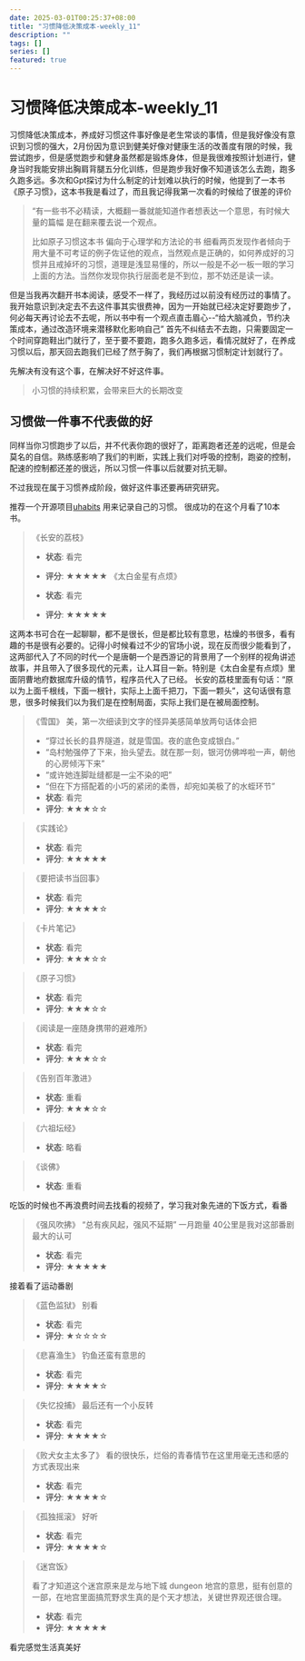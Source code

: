 ```yaml
---
date: 2025-03-01T00:25:37+08:00
title: "习惯降低决策成本-weekly_11"
description: ""
tags: []
series: []
featured: true
---
```

# 习惯降低决策成本-weekly_11

习惯降低决策成本，养成好习惯这件事好像是老生常谈的事情，但是我好像没有意识到习惯的强大，2月份因为意识到健美好像对健康生活的改善度有限的时候，我尝试跑步，但是感觉跑步和健身虽然都是锻炼身体，但是我很难按照计划进行，健身当时我能安排出胸肩背腿五分化训练，但是跑步我好像不知道该怎么去跑，跑多久跑多远。多次和Gpt探讨为什么制定的计划难以执行的时候，他提到了一本书《原子习惯》，这本书我是看过了，而且我记得我第一次看的时候给了很差的评价
> “有一些书不必精读，大概翻一番就能知道作者想表达一个意思，有时候大量的篇幅
> 是在翻来覆去说一个观点。
>
> 比如原子习惯这本书 偏向于心理学和方法论的书 细看两页发现作者倾向于用大量不可考证的例子佐证他的观点，当然观点是正确的，如何养成好的习惯并且戒掉坏的习惯，道理是浅显易懂的，所以一般是不必一板一眼的学习上面的方法。当然你发现你执行层面老是不到位，那不妨还是读一读。
>

但是当我再次翻开书本阅读，感受不一样了，我经历过以前没有经历过的事情了。我开始意识到决定去不去这件事其实很费神，因为一开始就已经决定好要跑步了，何必每天再讨论去不去呢，所以书中有一个观点直击眉心--“给大脑减负，节约决策成本，通过改造环境来潜移默化影响自己”
首先不纠结去不去跑，只需要固定一个时间穿跑鞋出门就行了，至于要不要跑，跑多久跑多远，看情况就好了，在养成习惯以后，那天回去跑我们已经了然于胸了，我们再根据习惯制定计划就行了。

先解决有没有这个事，在解决好不好这件事。

>小习惯的持续积累，会带来巨大的长期改变
>

## 习惯做一件事不代表做的好

同样当你习惯跑步了以后，并不代表你跑的很好了，距离跑者还差的远呢，但是会莫名的自信。熟练感影响了我们的判断，实践上我们对呼吸的控制，跑姿的控制，配速的控制都还差的很远，所以习惯一件事以后就要对抗无聊。

不过我现在属于习惯养成阶段，做好这件事还要再研究研究。

推荐一个开源项目[uhabits](https://github.com/iSoron/uhabits)
用来记录自己的习惯。
很成功的在这个月看了10本书。
> 《长安的荔枝》
> 
> - **状态**: 看完
> - **评分**: ★★★★★
> 《太白金星有点烦》
> 
> - **状态**: 看完
> - **评分**: ★★★★★

这两本书可合在一起聊聊，都不是很长，但是都比较有意思，枯燥的书很多，看有趣的书是很有必要的。记得小时候看过不少的官场小说，现在反而很少能看到了，这两部代入了不同的时代一个是唐朝一个是西游记的背景用了一个别样的视角讲述故事，并且带入了很多现代的元素，让人耳目一新。特别是《太白金星有点烦》里面阴曹地府数据库升级的情节，程序员代入了已经。
长安的荔枝里面有句话：“原以为上面千根线，下面一根针，实际上上面千把刀，下面一颗头”，这句话很有意思，很多时候我们以为我们是在控制局面，实际上我们是在被局面控制。

> 《雪国》
>  美，第一次细读到文字的怪异美感简单放两句话体会把
> - “穿过长长的县界隧道，就是雪国。夜的底色变成银白。”
> - “岛村勉强停了下来，抬头望去。就在那一刻，银河仿佛哗啦一声，朝他的心房倾泻下来”
> - “或许她连脚趾缝都是一尘不染的吧”
> - “但在下方搭配着的小巧的紧闭的柔唇，却宛如美极了的水蛭环节”
> - **状态**: 看完
> - **评分**: ★★★☆☆

> 《实践论》
> 
> - **状态**: 看完
> - **评分**: ★★★★★

> 《要把读书当回事》
> 
> - **状态**: 看完
> - **评分**: ★★★★☆

> 《卡片笔记》
> 
> - **状态**: 看完
> - **评分**: ★★★☆☆


> 《原子习惯》
> 
> - **状态**: 看完
> - **评分**: ★★★☆☆

> 《阅读是一座随身携带的避难所》
> 
> - **状态**: 看完
> - **评分**: ★★★☆☆

>《告别百年激进》
>
> - **状态**: 重看
> - **评分**: ★★★☆☆

>《六祖坛经》
> 
> - **状态**: 略看

>《谈佛》
>
> - **状态**: 重看

吃饭的时候也不再浪费时间去找看的视频了，学习我对象先进的下饭方式，看番

> 《强风吹拂》
> “总有疾风起，强风不延期”
> 一月跑量 40公里是我对这部番剧最大的认可
> - **状态**: 看完
> - **评分**: ★★★★★

接着看了运动番剧
> 《蓝色监狱》
> 别看
> - **状态**: 看完
> - **评分**: ★☆☆☆☆

> 《悲喜渔生》
> 钓鱼还蛮有意思的
> - **状态**: 看完
> - **评分**: ★★★★☆

>《失忆投捕》
> 最后还有一个小反转
> - **状态**: 看完
> - **评分**: ★★★★☆

>《败犬女主太多了》
> 看的很快乐，烂俗的青春情节在这里用毫无违和感的方式表现出来
> - **状态**:  看完
> - **评分**: ★★★★☆

>《孤独摇滚》
> 好听
> - **状态**:  看完
> - **评分**: ★★★★☆

> 《迷宫饭》
> 
> 看了才知道这个迷宫原来是龙与地下城 dungeon 地宫的意思，挺有创意的一部，在地宫里面搞荒野求生真的是个天才想法，关键世界观还很合理。
>
> - **状态**: 看完
> - **评分**: ★★★★★
>

看完感觉生活真美好